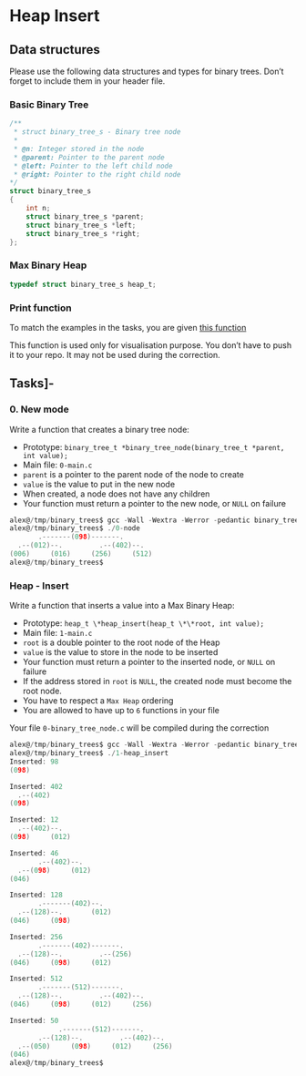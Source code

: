 # Heap Insert

## Data structures

Please use the following data structures and types for binary trees. Don’t forget to include them in your header file.

### Basic Binary Tree

```c
/**
 * struct binary_tree_s - Binary tree node
 *
 * @n: Integer stored in the node
 * @parent: Pointer to the parent node
 * @left: Pointer to the left child node
 * @right: Pointer to the right child node
*/
struct binary_tree_s
{
    int n;
    struct binary_tree_s *parent;
    struct binary_tree_s *left;
    struct binary_tree_s *right;
};
```

### Max Binary Heap

```c
typedef struct binary_tree_s heap_t;
```

### Print function

To match the examples in the tasks, you are given [this function](https://github.com/holbertonschool/0x1C.c)

This function is used only for visualisation purpose. You don’t have to push it to your repo. It may not be used during the correction.

## Tasks]-

### 0. New mode

Write a function that creates a binary tree node:

- Prototype: `binary_tree_t *binary_tree_node(binary_tree_t *parent, int value);`
- Main file: `0-main.c`
- `parent` is a pointer to the parent node of the node to create
- `value` is the value to put in the new node
- When created, a node does not have any children
- Your function must return a pointer to the new node, or `NULL` on failure

```c
alex@/tmp/binary_trees$ gcc -Wall -Wextra -Werror -pedantic binary_tree_print.c 0-main.c 0-binary_tree_node.c -o 0-node
alex@/tmp/binary_trees$ ./0-node
       .-------(098)-------.
  .--(012)--.         .--(402)--.
(006)     (016)     (256)     (512)
alex@/tmp/binary_trees$
```

### Heap - Insert

Write a function that inserts a value into a Max Binary Heap:

- Prototype: `heap_t \*heap_insert(heap_t \*\*root, int value);`
- Main file: `1-main.c`
- `root` is a double pointer to the root node of the Heap
- `value` is the value to store in the node to be inserted
- Your function must return a pointer to the inserted node, or `NULL` on failure
- If the address stored in `root` is `NULL`, the created node must become the root node.
- You have to respect a `Max Heap` ordering
- You are allowed to have up to `6` functions in your file

Your file `0-binary_tree_node.c` will be compiled during the correction

```c
alex@/tmp/binary_trees$ gcc -Wall -Wextra -Werror -pedantic binary_tree_print.c 1-main.c 1-heap_insert.c 0-binary_tree_node.c -o 1-heap_insert
alex@/tmp/binary_trees$ ./1-heap_insert
Inserted: 98
(098)

Inserted: 402
  .--(402)
(098)

Inserted: 12
  .--(402)--.
(098)     (012)

Inserted: 46
       .--(402)--.
  .--(098)     (012)
(046)

Inserted: 128
       .-------(402)--.
  .--(128)--.       (012)
(046)     (098)

Inserted: 256
       .-------(402)-------.
  .--(128)--.         .--(256)
(046)     (098)     (012)

Inserted: 512
       .-------(512)-------.
  .--(128)--.         .--(402)--.
(046)     (098)     (012)     (256)

Inserted: 50
            .-------(512)-------.
       .--(128)--.         .--(402)--.
  .--(050)     (098)     (012)     (256)
(046)
alex@/tmp/binary_trees$
```
